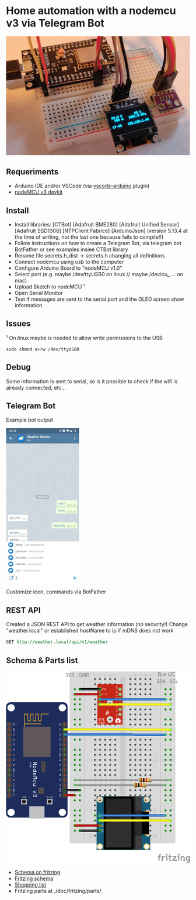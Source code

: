 # Home automation with a nodemcu v3 via Telegram Bot

![Bread board](doc/breadboard.jpg)

## Requeriments

- Arduino IDE and/or VSCode (via [vscode-arduino](https://marketplace.visualstudio.com/items?itemName=vsciot-vscode.vscode-arduino) plugin)
- [nodeMCU v3 devkit](https://en.wikipedia.org/wiki/NodeMCU)

## Install

- Install libraries:
  [CTBot]
  [Adafruit BME280]
  [Adafruit Unified Sensor]
  [Adafruit SSD1306]
  [NTPClient Fabrice]
  [ArduinoJson] (version 5.13.4 at the time of writing, not the last one because fails to compile!!)
- Follow instructions on how to create a Telegram Bot, via telegram bot BotFather or see examples insiee CTBot library
- Rename file secrets.h_dist -> secrets.h changing all definitions
- Connect nodemcu using usb to the computer
- Configure Arduino Board to "nodeMCU v1.0"
- Select port (e.g. maybe /dev/ttyUSB0 on linux // maybe /dev/cu_.... on mac)
- Upload Sketch to nodeMCU ¹
- Open Serial Monitor
- Test if messages are sent to the serial port and the OLED screen show information

## Issues

¹ On linux maybe is needed to allow write permissions to the USB
```
sudo chmod a+rw /dev/ttyUSB0
```

## Debug

Some information is sent to serial, so is it possible to check if the wifi is already connected, etc...

## Telegram Bot

Example bot output

![Telegram Bot](doc/telegrambot.jpg)

Customize icon, commands via BotFather

## REST API

Created a JSON REST API to get weather information (no security!)
Change "weather.local" or established hostName to ip if mDNS does not work

``` rest
GET http://weather.local/api/v1/weather
```

## Schema & Parts list

![Schema](doc/fritzing/nodemcu-bot_schema.png)

- [Schema on fritzing](https://fritzing.org/projects/nodemcu-bot)
- [Fritzing schema](doc/fritzing/nodemcu-bot.fzz)
- [Shopping list](https://htmlpreview.github.com/?https%3A%2F%2Fgithub.com%2Fmarcelmiguel%2Fnodemcubot%2Fblob%2Fmaster%2Fdoc%2Ffritzing%2Fnodemcu-bot_bom.html)
- Fritzing parts at ./doc/fritzing/parts/
